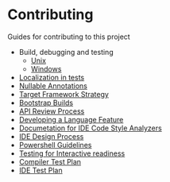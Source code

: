 Contributing
===
Guides for contributing to this project

- Build, debugging and testing
  - [Unix](Building,_Debugging,_and_Testing_on_Unix.md)
  - [Windows](Building,_Debugging,_and_Testing_on_Windows.md)
- [Localization in tests](Localization_In_Compiler_Tests.md)
- [Nullable Annotations](Nullable_Annotations.md)
- [Target Framework Strategy](Target_Framework_Strategy.md)
- [Bootstrap Builds](Bootstrap_Builds.md)
- [API Review Process](API_Review_Process.md)
- [Developing a Language Feature](Developing_a_Language_Feature.md)
- [Documetation for IDE Code Style Analyzers](Documentation_for_IDE_Code_Style_Analyzers.md)
- [IDE Design Process](ide_design_process.md)
- [Powershell Guidelines](Powershell_Guidelines.md)
- [Testing for Interactive readiness](Testing_for_Interactive_readiness.md)
- [Compiler Test Plan](Compiler_Test_Plan.md)
- [IDE Test Plan](IDE_Test_Plan.md)
